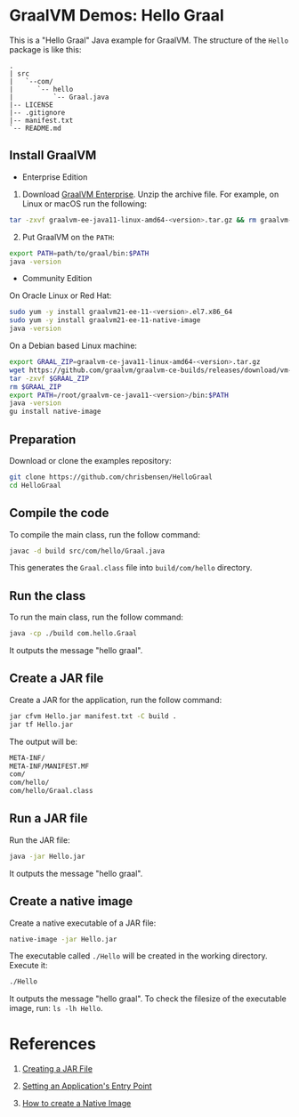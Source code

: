 # GraalVM Demos: Hello Graal

This is a "Hello Graal" Java example for GraalVM.
The structure of the ``Hello`` package is like this:

  ```
  .
  | src
  |   `--com/
  |      `-- hello
  |          `-- Graal.java
  |-- LICENSE
  |-- .gitignore
  |-- manifest.txt
  `-- README.md
  ```

## Install GraalVM

* Enterprise Edition

1. Download [GraalVM Enterprise](https://www.oracle.com/downloads/graalvm-downloads.html).
Unzip the archive file. For example, on Linux or macOS run the following:
```bash
tar -zxvf graalvm-ee-java11-linux-amd64-<version>.tar.gz && rm graalvm-ee-java11-linux-amd64-<version>.tar.gz
```
2. Put GraalVM on the `PATH`:
```bash
export PATH=path/to/graal/bin:$PATH
java -version
```

* Community Edition

On Oracle Linux or Red Hat:
```bash
sudo yum -y install graalvm21-ee-11-<version>.el7.x86_64
sudo yum -y install graalvm21-ee-11-native-image
java -version
```

On a Debian based Linux machine:
```bash
export GRAAL_ZIP=graalvm-ce-java11-linux-amd64-<version>.tar.gz
wget https://github.com/graalvm/graalvm-ce-builds/releases/download/vm-21.0.0.2/$GRAAL_ZIP
tar -zxvf $GRAAL_ZIP
rm $GRAAL_ZIP
export PATH=/root/graalvm-ce-java11-<version>/bin:$PATH
java -version
gu install native-image
```

## Preparation

Download or clone the examples repository:
```bash
git clone https://github.com/chrisbensen/HelloGraal
cd HelloGraal
```

## Compile the code

To compile the main class, run the follow command:
```bash
javac -d build src/com/hello/Graal.java
```
This generates the `Graal.class` file into `build/com/hello` directory.

## Run the class

To run the main class, run the follow command:
```bash
java -cp ./build com.hello.Graal
```
It outputs the message "hello graal".

## Create a JAR file

Create a JAR for the application, run the follow command:
```bash
jar cfvm Hello.jar manifest.txt -C build .
jar tf Hello.jar
```
The output will be:
```bash
META-INF/
META-INF/MANIFEST.MF
com/
com/hello/
com/hello/Graal.class
```

## Run a JAR file

Run the JAR file:
```bash
java -jar Hello.jar
```

It outputs the message "hello graal".

## Create a native image

Create a native executable of a JAR file:
```bash
native-image -jar Hello.jar
```
The executable called `./Hello` will be created in the working directory.
Execute it:
```bash
./Hello
```
It outputs the message "hello graal". To check the filesize of the executable image, run: `ls -lh Hello`.

# References

1. [Creating a JAR File](https://docs.oracle.com/javase/tutorial/deployment/jar/build.html)

1. [Setting an Application's Entry Point](http://docs.oracle.com/javase/tutorial/deployment/jar/appman.html)

1. [How to create a Native Image](https://www.graalvm.org/reference-manual/native-image)
